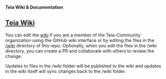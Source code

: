**Teia Wiki &amp; Documentation**

## [Teia Wiki](https://github.com/teia-community/teia-docs/wiki)

You can edit the [wiki](https://github.com/teia-community/teia-docs/wiki) if you are a member of the Teia-Community organization
using the GitHub wiki interface or by editing the files in the [/wiki](https://github.com/teia-community/teia-docs/tree/main/wiki) directory
of this repo.  Optionally, when you edit the files in the /wiki directory, you
can create a PR and collaborate with others to review the change.

Updates to files in the /wiki folder will be published to the wiki and updates
in the wiki itself will sync changes back to the /wiki folder.
